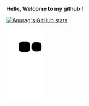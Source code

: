 
  **Hello, Welcome to my github !**
<!--
**lmxyjy/lmxyjy** is a ✨ _special_ ✨ repository because its `README.md` (this file) appears on your GitHub profile.

Here are some ideas to get you started:

- 🔭 I’m currently working on ...  
- 🌱 I’m currently learning ...
- 👯 I’m looking to collaborate on ...
- 🤔 I’m looking for help with ...
- 💬 Ask me about ...
- 📫 How to reach me: ...  
- 😄 Pronouns: ... 
- ⚡ Fun fact: ... contribs
-->

[![Anurag's GitHub stats](https://github-readme-stats.vercel.app/api?username=lmxyjy&show_icons=true&hide_title=true&hide=stars&include_all_commits=true&count_private=true&line_height=24&theme=radical&hide_border=true)](https://github.com/anuraghazra/github-readme-stats)
<!-- [![Top Langs](https://github-readme-stats.vercel.app/api/top-langs/?username=lmxyjy&layout=compact&hide_title=true&theme=radical&hide_border=true)](https://github.com/anuraghazra/github-readme-stats)
 -->
![my snake](https://github.com/lmxyjy/lmxyjy/blob/output/github-snake.svg)
  
